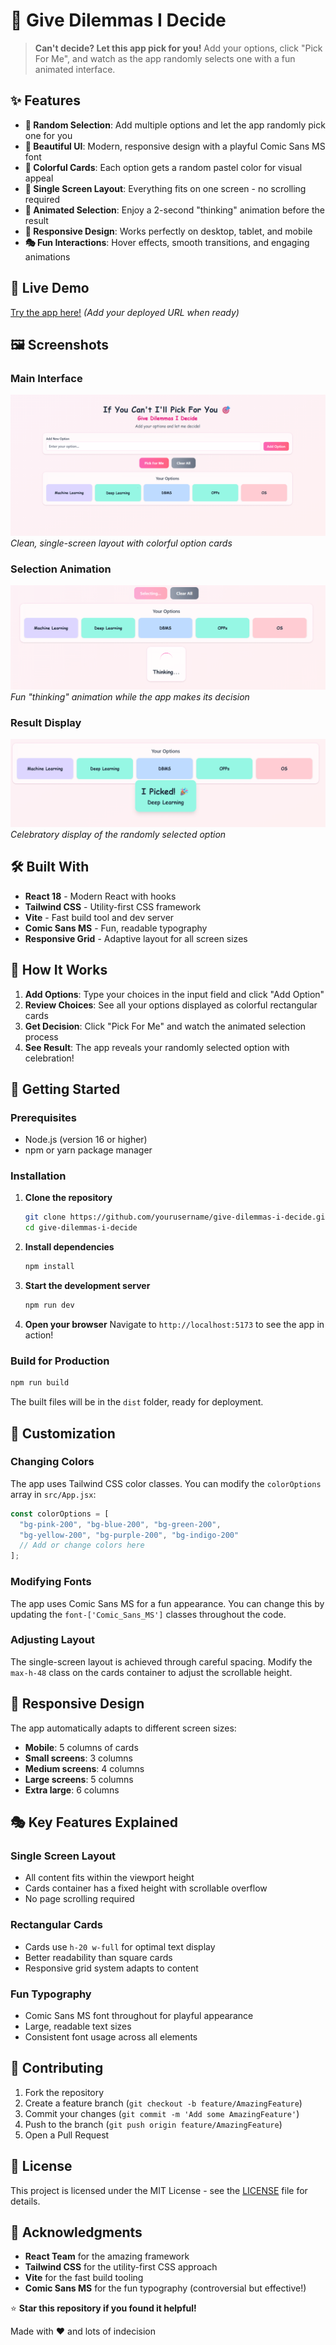 # 🎯 Give Dilemmas I Decide

> **Can't decide? Let this app pick for you!** Add your options, click "Pick For Me", and watch as the app randomly selects one with a fun animated interface.

## ✨ Features

- **🎲 Random Selection**: Add multiple options and let the app randomly pick one for you
- **🎨 Beautiful UI**: Modern, responsive design with a playful Comic Sans MS font
- **🌈 Colorful Cards**: Each option gets a random pastel color for visual appeal
- **📱 Single Screen Layout**: Everything fits on one screen - no scrolling required
- **🔄 Animated Selection**: Enjoy a 2-second "thinking" animation before the result
- **📱 Responsive Design**: Works perfectly on desktop, tablet, and mobile
- **🎭 Fun Interactions**: Hover effects, smooth transitions, and engaging animations

## 🚀 Live Demo

[Try the app here!](#) *(Add your deployed URL when ready)*

## 🖼️ Screenshots

### Main Interface
![Main Interface](screenshots/Main.png)
*Clean, single-screen layout with colorful option cards*

### Selection Animation
![Selection Animation](screenshots/Selecting.png)
*Fun "thinking" animation while the app makes its decision*

### Result Display
![Result Display](screenshots/Result.png)
*Celebratory display of the randomly selected option*

## 🛠️ Built With

- **React 18** - Modern React with hooks
- **Tailwind CSS** - Utility-first CSS framework
- **Vite** - Fast build tool and dev server
- **Comic Sans MS** - Fun, readable typography
- **Responsive Grid** - Adaptive layout for all screen sizes

## 🎯 How It Works

1. **Add Options**: Type your choices in the input field and click "Add Option"
2. **Review Choices**: See all your options displayed as colorful rectangular cards
3. **Get Decision**: Click "Pick For Me" and watch the animated selection process
4. **See Result**: The app reveals your randomly selected option with celebration!

## 🚀 Getting Started

### Prerequisites
- Node.js (version 16 or higher)
- npm or yarn package manager

### Installation

1. **Clone the repository**
   ```bash
   git clone https://github.com/yourusername/give-dilemmas-i-decide.git
   cd give-dilemmas-i-decide
   ```

2. **Install dependencies**
   ```bash
   npm install
   ```

3. **Start the development server**
   ```bash
   npm run dev
   ```

4. **Open your browser**
   Navigate to `http://localhost:5173` to see the app in action!

### Build for Production

```bash
npm run build
```

The built files will be in the `dist` folder, ready for deployment.

## 🎨 Customization

### Changing Colors
The app uses Tailwind CSS color classes. You can modify the `colorOptions` array in `src/App.jsx`:

```javascript
const colorOptions = [
  "bg-pink-200", "bg-blue-200", "bg-green-200", 
  "bg-yellow-200", "bg-purple-200", "bg-indigo-200"
  // Add or change colors here
];
```

### Modifying Fonts
The app uses Comic Sans MS for a fun appearance. You can change this by updating the `font-['Comic_Sans_MS']` classes throughout the code.

### Adjusting Layout
The single-screen layout is achieved through careful spacing. Modify the `max-h-48` class on the cards container to adjust the scrollable height.

## 📱 Responsive Design

The app automatically adapts to different screen sizes:
- **Mobile**: 5 columns of cards
- **Small screens**: 3 columns
- **Medium screens**: 4 columns  
- **Large screens**: 5 columns
- **Extra large**: 6 columns

## 🎭 Key Features Explained

### Single Screen Layout
- All content fits within the viewport height
- Cards container has a fixed height with scrollable overflow
- No page scrolling required

### Rectangular Cards
- Cards use `h-20 w-full` for optimal text display
- Better readability than square cards
- Responsive grid system adapts to content

### Fun Typography
- Comic Sans MS font throughout for playful appearance
- Large, readable text sizes
- Consistent font usage across all elements

## 🤝 Contributing

1. Fork the repository
2. Create a feature branch (`git checkout -b feature/AmazingFeature`)
3. Commit your changes (`git commit -m 'Add some AmazingFeature'`)
4. Push to the branch (`git push origin feature/AmazingFeature`)
5. Open a Pull Request

## 📄 License

This project is licensed under the MIT License - see the [LICENSE](LICENSE) file for details.

## 🙏 Acknowledgments

- **React Team** for the amazing framework
- **Tailwind CSS** for the utility-first CSS approach
- **Vite** for the fast build tooling
- **Comic Sans MS** for the fun typography (controversial but effective!)

⭐ **Star this repository if you found it helpful!**

Made with ❤️ and lots of indecision
